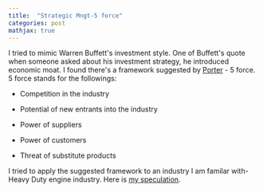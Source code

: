 ```yaml
---
title:  "Strategic Mngt-5 force"
categories: post
mathjax: true
---
```


I tried to mimic Warren Buffett's investment style. One of Buffett's quote when someone asked about his investment strategy, he introduced economic moat. 
I found there's a framework suggested by [Porter](https://www.investopedia.com/terms/p/porter.asp) - 5 force. 
5 force stands for the followings:

- Competition in the industry

- Potential of new entrants into the industry

- Power of suppliers

- Power of customers

- Threat of substitute products

I tried to apply the suggested framework to an industry I am familar with- Heavy Duty engine industry. 
Here is [my speculation](https://docs.google.com/document/d/1BD391G2G1-APvGuatAIfOk_hczL-wCmKsHDytlCK63Y/edit). 
